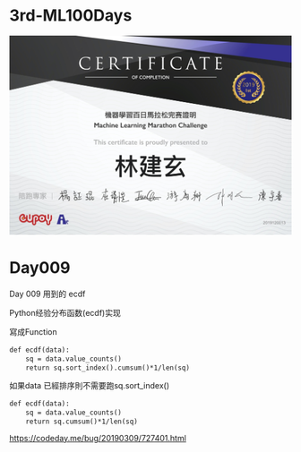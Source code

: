 # 3rd-ML100Days

![img](https://raw.githubusercontent.com/BeemoLin/ML100Days/master/E9813924.jpg)

# Day009
Day 009 用到的 ecdf

Python经验分布函数(ecdf)实现

寫成Function
```
def ecdf(data):
    sq = data.value_counts()
    return sq.sort_index().cumsum()*1/len(sq)
```
如果data 已經排序則不需要跑sq.sort_index()
```
def ecdf(data):
    sq = data.value_counts()
    return sq.cumsum()*1/len(sq)
```

https://codeday.me/bug/20190309/727401.html
